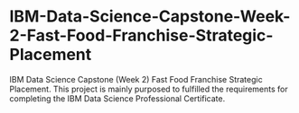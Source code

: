 # IBM-Data-Science-Capstone-Week-2-Fast-Food-Franchise-Strategic-Placement
IBM Data Science Capstone (Week 2) Fast Food Franchise Strategic Placement. This project is mainly purposed to fulfilled the requirements for completing the IBM Data Science Professional Certificate.
